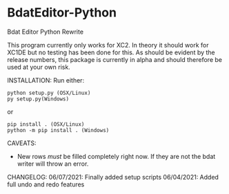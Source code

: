# BdatEditor-Python
Bdat Editor Python Rewrite

This program currently only works for XC2. In theory it should work for XC1DE but no testing has been done for this.
As should be evident by the release numbers, this package is currently in alpha and should therefore be used at your own risk.


INSTALLATION:
Run either:

    python setup.py (OSX/Linux)
    py setup.py(Windows)

or 

    pip install . (OSX/Linux)
    python -m pip install . (Windows)


CAVEATS:

- New rows *must* be filled completely right now. If they are not the bdat writer will throw an error.


CHANGELOG:
06/07/2021: Finally added setup scripts
06/04/2021: Added full undo and redo features
